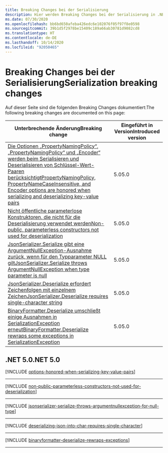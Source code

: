 ```yaml
---
title: Breaking Changes bei der Serialisierung
description: Hier werden Breaking Changes bei der Serialisierung in .NET Core und .NET 5.0 und höheren Versionen aufgeführt.
ms.date: 07/30/2020
ms.openlocfilehash: bb6bd650afeba426edc6e102076f05f97f8e0598
ms.sourcegitcommit: 39b1d5f2978be15409c189a66ab30781d9082cd8
ms.translationtype: HT
ms.contentlocale: de-DE
ms.lasthandoff: 10/14/2020
ms.locfileid: "92050465"
---
```

# <a name="serialization-breaking-changes"></a><span data-ttu-id="aa029-103">Breaking Changes bei der Serialisierung</span><span class="sxs-lookup"><span data-stu-id="aa029-103">Serialization breaking changes</span></span>

<span data-ttu-id="aa029-104">Auf dieser Seite sind die folgenden Breaking Changes dokumentiert:</span><span class="sxs-lookup"><span data-stu-id="aa029-104">The following breaking changes are documented on this page:</span></span>

| <span data-ttu-id="aa029-105">Unterbrechende Änderung</span><span class="sxs-lookup"><span data-stu-id="aa029-105">Breaking change</span></span> | <span data-ttu-id="aa029-106">Eingeführt in Version</span><span class="sxs-lookup"><span data-stu-id="aa029-106">Introduced version</span></span> |
| - | - |
| [<span data-ttu-id="aa029-107">Die Optionen „PropertyNamingPolicy“, „PropertyNamingPolicy“ und „Encoder“ werden beim Serialisieren und Deserialisieren von Schlüssel-Wert-Paaren berücksichtigt</span><span class="sxs-lookup"><span data-stu-id="aa029-107">PropertyNamingPolicy, PropertyNameCaseInsensitive, and Encoder options are honored when serializing and deserializing key-value pairs</span></span>](#propertynamingpolicy-propertynamecaseinsensitive-and-encoder-options-are-honored-when-serializing-and-deserializing-key-value-pairs) | <span data-ttu-id="aa029-108">5.0</span><span class="sxs-lookup"><span data-stu-id="aa029-108">5.0</span></span> |
| [<span data-ttu-id="aa029-109">Nicht öffentliche parameterlose Konstruktoren, die nicht für die Deserialisierung verwendet werden</span><span class="sxs-lookup"><span data-stu-id="aa029-109">Non-public, parameterless constructors not used for deserialization</span></span>](#non-public-parameterless-constructors-not-used-for-deserialization) | <span data-ttu-id="aa029-110">5.0</span><span class="sxs-lookup"><span data-stu-id="aa029-110">5.0</span></span> |
| [<span data-ttu-id="aa029-111">JsonSerializer.Serialize gibt eine ArgumentNullException-Ausnahme zurück, wenn für den Typparameter NULL gilt</span><span class="sxs-lookup"><span data-stu-id="aa029-111">JsonSerializer.Serialize throws ArgumentNullException when type parameter is null</span></span>](#jsonserializerserialize-throws-argumentnullexception-when-type-parameter-is-null) | <span data-ttu-id="aa029-112">5.0</span><span class="sxs-lookup"><span data-stu-id="aa029-112">5.0</span></span> |
| [<span data-ttu-id="aa029-113">JsonSerializer.Deserialize erfordert Zeichenfolgen mit einzelnem Zeichen</span><span class="sxs-lookup"><span data-stu-id="aa029-113">JsonSerializer.Deserialize requires single-character string</span></span>](#jsonserializerdeserialize-requires-single-character-string) | <span data-ttu-id="aa029-114">5.0</span><span class="sxs-lookup"><span data-stu-id="aa029-114">5.0</span></span> |
| [<span data-ttu-id="aa029-115">BinaryFormatter.Deserialize umschließt einige Ausnahmen in SerializationException erneut</span><span class="sxs-lookup"><span data-stu-id="aa029-115">BinaryFormatter.Deserialize rewraps some exceptions in SerializationException</span></span>](#binaryformatterdeserialize-rewraps-some-exceptions-in-serializationexception) | <span data-ttu-id="aa029-116">5.0</span><span class="sxs-lookup"><span data-stu-id="aa029-116">5.0</span></span> |

## <a name="net-50"></a><span data-ttu-id="aa029-117">.NET 5.0</span><span class="sxs-lookup"><span data-stu-id="aa029-117">.NET 5.0</span></span>

[!INCLUDE [options-honored-when-serializing-key-value-pairs](../../../includes/core-changes/serialization/5.0/options-honored-when-serializing-key-value-pairs.md)]

***

[!INCLUDE [non-public-parameterless-constructors-not-used-for-deserialization](../../../includes/core-changes/serialization/5.0/non-public-parameterless-constructors-not-used-for-deserialization.md)]

***

[!INCLUDE [jsonserializer-serialize-throws-argumentnullexception-for-null-type](../../../includes/core-changes/serialization/5.0/jsonserializer-serialize-throws-argumentnullexception-for-null-type.md)]

***

[!INCLUDE [deserializing-json-into-char-requires-single-character](../../../includes/core-changes/serialization/5.0/deserializing-json-into-char-requires-single-character.md)]

***

[!INCLUDE [binaryformatter-deserialize-rewraps-exceptions](../../../includes/core-changes/serialization/5.0/binaryformatter-deserialize-rewraps-exceptions.md)]

***
